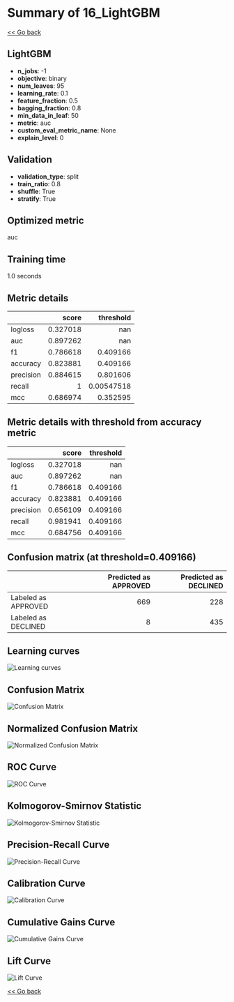 # Summary of 16_LightGBM

[<< Go back](../README.md)


## LightGBM
- **n_jobs**: -1
- **objective**: binary
- **num_leaves**: 95
- **learning_rate**: 0.1
- **feature_fraction**: 0.5
- **bagging_fraction**: 0.8
- **min_data_in_leaf**: 50
- **metric**: auc
- **custom_eval_metric_name**: None
- **explain_level**: 0

## Validation
 - **validation_type**: split
 - **train_ratio**: 0.8
 - **shuffle**: True
 - **stratify**: True

## Optimized metric
auc

## Training time

1.0 seconds

## Metric details
|           |    score |    threshold |
|:----------|---------:|-------------:|
| logloss   | 0.327018 | nan          |
| auc       | 0.897262 | nan          |
| f1        | 0.786618 |   0.409166   |
| accuracy  | 0.823881 |   0.409166   |
| precision | 0.884615 |   0.801606   |
| recall    | 1        |   0.00547518 |
| mcc       | 0.686974 |   0.352595   |


## Metric details with threshold from accuracy metric
|           |    score |   threshold |
|:----------|---------:|------------:|
| logloss   | 0.327018 |  nan        |
| auc       | 0.897262 |  nan        |
| f1        | 0.786618 |    0.409166 |
| accuracy  | 0.823881 |    0.409166 |
| precision | 0.656109 |    0.409166 |
| recall    | 0.981941 |    0.409166 |
| mcc       | 0.684756 |    0.409166 |


## Confusion matrix (at threshold=0.409166)
|                     |   Predicted as APPROVED |   Predicted as DECLINED |
|:--------------------|------------------------:|------------------------:|
| Labeled as APPROVED |                     669 |                     228 |
| Labeled as DECLINED |                       8 |                     435 |

## Learning curves
![Learning curves](learning_curves.png)
## Confusion Matrix

![Confusion Matrix](confusion_matrix.png)


## Normalized Confusion Matrix

![Normalized Confusion Matrix](confusion_matrix_normalized.png)


## ROC Curve

![ROC Curve](roc_curve.png)


## Kolmogorov-Smirnov Statistic

![Kolmogorov-Smirnov Statistic](ks_statistic.png)


## Precision-Recall Curve

![Precision-Recall Curve](precision_recall_curve.png)


## Calibration Curve

![Calibration Curve](calibration_curve_curve.png)


## Cumulative Gains Curve

![Cumulative Gains Curve](cumulative_gains_curve.png)


## Lift Curve

![Lift Curve](lift_curve.png)



[<< Go back](../README.md)
